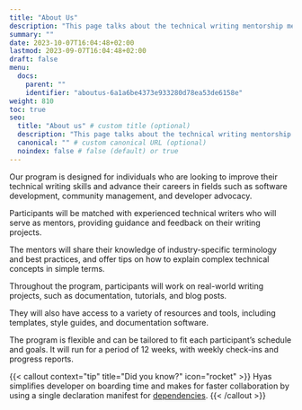 ```yaml
---
title: "About Us"
description: "This page talks about the technical writing mentorship mentorship program"
summary: ""
date: 2023-10-07T16:04:48+02:00
lastmod: 2023-09-07T16:04:48+02:00
draft: false
menu:
  docs:
    parent: ""
    identifier: "aboutus-6a1a6be4373e933280d78ea53de6158e"
weight: 810
toc: true
seo:
  title: "About us" # custom title (optional)
  description: "This page talks about the technical writing mentorship mentorship program" # custom description (recommended)
  canonical: "" # custom canonical URL (optional)
  noindex: false # false (default) or true
---
```


Our program is designed for individuals who are looking to improve their technical writing skills and advance their careers in fields such as software development, community management, and developer advocacy.

Participants will be matched with experienced technical writers who will serve as mentors, providing guidance and feedback on their writing projects.

The mentors will share their knowledge of industry-specific terminology and best practices, and offer tips on how to explain complex technical concepts in simple terms.

Throughout the program, participants will work on real-world writing projects, such as documentation, tutorials, and blog posts.

They will also have access to a variety of resources and tools, including templates, style guides, and documentation software.

The program is flexible and can be tailored to fit each participant’s schedule and goals. It will run for a period of 12 weeks, with weekly check-ins and progress reports.

{{< callout context="tip" title="Did you know?" icon="rocket" >}}
Hyas simplifies developer on boarding time and makes for faster collaboration by using a single declaration manifest for [dependencies](https://docs.gethyas.com/concepts/dependencies/).
{{< /callout >}}
